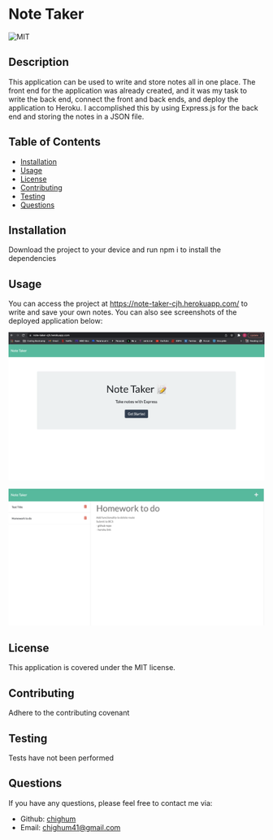 # Note Taker

![MIT](https://img.shields.io/badge/license-MIT-blue)

## Description

This application can be used to write and store notes all in one place. The front end for the application was already created, and it was my task to write the back end, connect the front and back ends, and deploy the application to Heroku. I accomplished this by using Express.js for the back end and storing the notes in a JSON file.

## Table of Contents

- [Installation](#installation)
- [Usage](#usage)
- [License](#license)
- [Contributing](#contributing)
- [Testing](#testing)
- [Questions](#questions)

## Installation

Download the project to your device and run npm i to install the dependencies

## Usage

You can access the project at https://note-taker-cjh.herokuapp.com/ to write and save your own notes. You can also see screenshots of the deployed application below:

![Note Taker Home Page](./images/NoteTakerHome.png)

![Note Taker Notes Page](./images/NotesPage.png)

## License

This application is covered under the MIT license.

## Contributing

Adhere to the contributing covenant

## Testing

Tests have not been performed

## Questions

If you have any questions, please feel free to contact me via:

- Github: [chighum](https://github.com/chighum)
- Email: [chighum41@gmail.com](mailto:chighum41@gmail.com)

